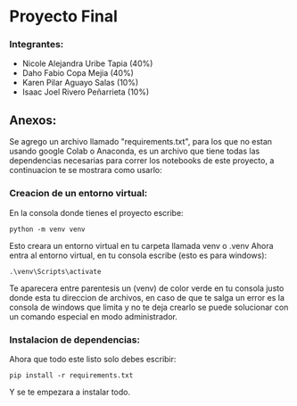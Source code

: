 # Proyecto Final
### Integrantes:
* Nicole Alejandra Uribe Tapia (40%)
* Daho Fabio Copa Mejia (40%)
* Karen Pilar Aguayo Salas (10%)
* Isaac Joel Rivero Peñarrieta (10%)


## Anexos:

Se agrego un archivo llamado "requirements.txt", para los que no estan usando google Colab o Anaconda, es un archivo que tiene todas las dependencias necesarias para correr los notebooks de este proyecto, a continuacion te se mostrara como usarlo:

### Creacion de un entorno virtual:

En la consola donde tienes el proyecto escribe:

    python -m venv venv

Esto creara un entorno virtual en tu carpeta llamada venv o .venv
Ahora entra al entorno virtual, en tu consola escribe (esto es para windows):

    .\venv\Scripts\activate

Te aparecera entre parentesis un (venv) de color verde en tu consola justo donde esta tu direccion de archivos, en caso de que te salga un error es la consola de windows que limita y no te deja crearlo se puede solucionar con un comando especial en modo administrador.

### Instalacion de dependencias:

Ahora que todo este listo solo debes escribir:

    pip install -r requirements.txt

Y se te empezara a instalar todo.

